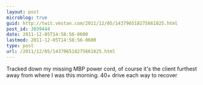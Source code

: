 ```yaml
---
layout: post
microblog: true
guid: http://twit.vmstan.com/2011/12/05/143796518275661825.html
post_id: 3039444
date: 2011-12-05T14:58:56-0600
lastmod: 2011-12-05T14:58:56-0600
type: post
url: /2011/12/05/143796518275661825.html
---
```

Tracked down my missing MBP power cord, of course it's the client furthest away from where I was this morning. 40+ drive each way to recover

